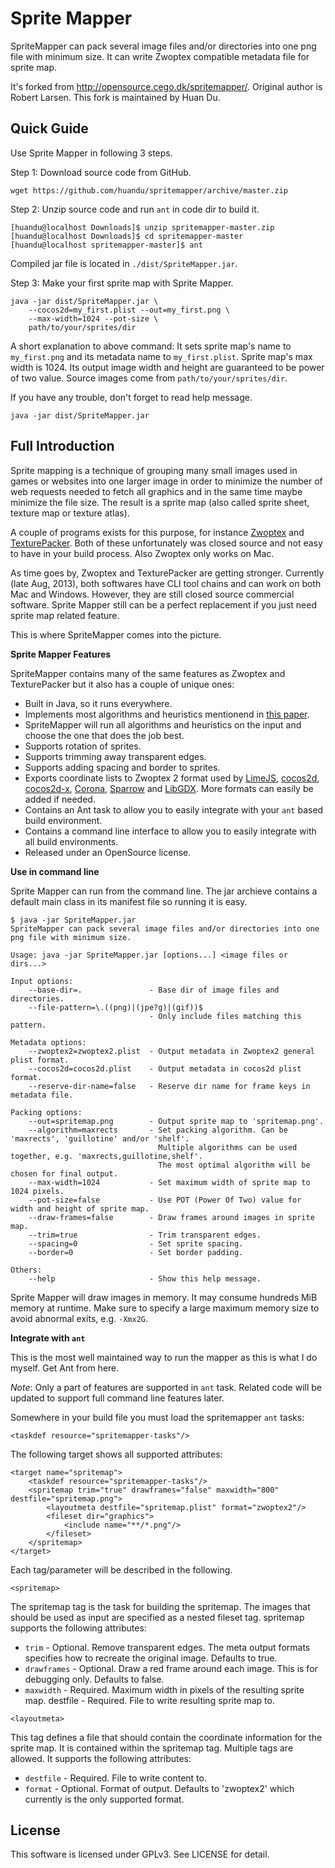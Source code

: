 Sprite Mapper
=============

SpriteMapper can pack several image files and/or directories into one png file with minimum size. It can write Zwoptex compatible metadata file for sprite map.

It's forked from http://opensource.cego.dk/spritemapper/. Original author is Robert Larsen. This fork is maintained by Huan Du.

Quick Guide
-----------

Use Sprite Mapper in following 3 steps.

Step 1: Download source code from GitHub.

`wget https://github.com/huandu/spritemapper/archive/master.zip`

Step 2: Unzip source code and run `ant` in code dir to build it.

```
[huandu@localhost Downloads]$ unzip spritemapper-master.zip
[huandu@localhost Downloads]$ cd spritemapper-master
[huandu@localhost spritemapper-master]$ ant
```

Compiled jar file is located in `./dist/SpriteMapper.jar`.

Step 3: Make your first sprite map with Sprite Mapper. 

```
java -jar dist/SpriteMapper.jar \
	--cocos2d=my_first.plist --out=my_first.png \
	--max-width=1024 --pot-size \
	path/to/your/sprites/dir
```

A short explanation to above command: It sets sprite map's name to `my_first.png` and its metadata name to `my_first.plist`. Sprite map's max width is 1024. Its output image width and height are guaranteed to be power of two value. Source images come from `path/to/your/sprites/dir`.

If you have any trouble, don't forget to read help message.

```
java -jar dist/SpriteMapper.jar
```

Full Introduction
-----------------

Sprite mapping is a technique of grouping many small images used in games or websites into one larger image in order to minimize the number of web requests needed to fetch all graphics and in the same time maybe minimize the file size. The result is a sprite map (also called sprite sheet, texture map or texture atlas).

A couple of programs exists for this purpose, for instance [Zwoptex](http://www.zwopple.com/zwoptex/) and [TexturePacker](http://www.codeandweb.com/texturepacker). Both of these unfortunately was closed source and not easy to have in your build process. Also Zwoptex only works on Mac.

As time goes by, Zwoptex and TexturePacker are getting stronger. Currently (late Aug, 2013), both softwares have CLI tool chains and can work on both Mac and Windows. However, they are still closed source commercial software. Sprite Mapper still can be a perfect replacement if you just need sprite map related feature.

This is where SpriteMapper comes into the picture.

**Sprite Mapper Features**

SpriteMapper contains many of the same features as Zwoptex and TexturePacker but it also has a couple of unique ones:

* Built in Java, so it runs everywhere.
* Implements most algorithms and heuristics mentionend in [this paper](http://clb.demon.fi/files/RectangleBinPack.pdf).
* SpriteMapper will run all algorithms and heuristics on the input and choose the one that does the job best.
* Supports rotation of sprites.
* Supports trimming away transparent edges.
* Supports adding spacing and border to sprites.
* Exports coordinate lists to Zwoptex 2 format used by [LimeJS](http://www.limejs.com/), [cocos2d](http://www.cocos2d-iphone.org/), [cocos2d-x](http://www.cocos2d-x.org/), [Corona](http://www.anscamobile.com/), [Sparrow](http://www.sparrow-framework.org/) and [LibGDX](http://code.google.com/p/libgdx/). More formats can easily be added if needed.
* Contains an Ant task to allow you to easily integrate with your `ant` based build environment.
* Contains a command line interface to allow you to easily integrate with all build environments.
* Released under an OpenSource license.

**Use in command line**

Sprite Mapper can run from the command line. The jar archieve contains a default main class in its manifest file so running it is easy.

```
$ java -jar SpriteMapper.jar
SpriteMapper can pack several image files and/or directories into one png file with minimum size.

Usage: java -jar SpriteMapper.jar [options...] <image files or dirs...>

Input options:
    --base-dir=.               - Base dir of image files and directories.
    --file-pattern=\.((png)|(jpe?g)|(gif))$
                               - Only include files matching this pattern.

Metadata options:
    --zwoptex2=zwoptex2.plist  - Output metadata in Zwoptex2 general plist format.
    --cocos2d=cocos2d.plist    - Output metadata in cocos2d plist format.
    --reserve-dir-name=false   - Reserve dir name for frame keys in metadata file.

Packing options:
    --out=spritemap.png        - Output sprite map to 'spritemap.png'.
    --algorithm=maxrects       - Set packing algorithm. Can be 'maxrects', 'guillotine' and/or 'shelf'.
                                 Multiple algorithms can be used together, e.g. 'maxrects,guillotine,shelf'.
                                 The most optimal algorithm will be chosen for final output.
    --max-width=1024           - Set maximum width of sprite map to 1024 pixels.
    --pot-size=false           - Use POT (Power Of Two) value for width and height of sprite map.
    --draw-frames=false        - Draw frames around images in sprite map.
    --trim=true                - Trim transparent edges.
    --spacing=0                - Set sprite spacing.
    --border=0                 - Set border padding.

Others:
    --help                     - Show this help message.
```

Sprite Mapper will draw images in memory. It may consume hundreds MiB memory at runtime. Make sure to specify a large maximum memory size to avoid abnormal exits, e.g. `-Xmx2G`.

**Integrate with `ant`**

This is the most well maintained way to run the mapper as this is what I do myself. Get Ant from here.

*Note*: Only a part of features are supported in `ant` task. Related code will be updated to support full command line features later.

Somewhere in your build file you must load the spritemapper `ant` tasks:

```
<taskdef resource="spritemapper-tasks"/>
```

The following target shows all supported attributes:

```
<target name="spritemap">
    <taskdef resource="spritemapper-tasks"/>
    <spritemap trim="true" drawframes="false" maxwidth="800" destfile="spritemap.png">
        <layoutmeta destfile="spritemap.plist" format="zwoptex2"/>
        <fileset dir="graphics">
            <include name="**/*.png"/>
        </fileset>
    </spritemap>
</target>
```

Each tag/parameter will be described in the following.

`<spritemap>`

The spritemap tag is the task for building the spritemap. The images that should be used as input are specified as a nested fileset tag. spritemap supports the following attributes:

* `trim` - Optional. Remove transparent edges. The meta output formats specifies how to recreate the original image. Defaults to true.
* `drawframes` - Optional. Draw a red frame around each image. This is for debugging only. Defaults to false.
* `maxwidth` - Required. Maximum width in pixels of the resulting sprite map.
destfile - Required. File to write resulting sprite map to.

`<layoutmeta>`

This tag defines a file that should contain the coordinate information for the sprite map. It is contained within the spritemap tag. Multiple tags are allowed. It supports the following attributes:

* `destfile` - Required. File to write content to.
* `format` - Optional. Format of output. Defaults to 'zwoptex2' which currently is the only supported format.

License
-------

This software is licensed under GPLv3. See LICENSE for detail.